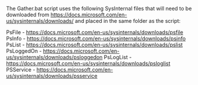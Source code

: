 The Gather.bat script uses the following SysInternal files that will need to be
downloaded from https://docs.microsoft.com/en-us/sysinternals/downloads/ and
placed in the same folder as the script:

PsFile - https://docs.microsoft.com/en-us/sysinternals/downloads/psfile
PsInfo - https://docs.microsoft.com/en-us/sysinternals/downloads/psinfo
PsList - https://docs.microsoft.com/en-us/sysinternals/downloads/pslist
PsLoggedOn - https://docs.microsoft.com/en-us/sysinternals/downloads/psloggedon
PsLogList - https://docs.microsoft.com/en-us/sysinternals/downloads/psloglist
PSService - https://docs.microsoft.com/en-us/sysinternals/downloads/psservice
